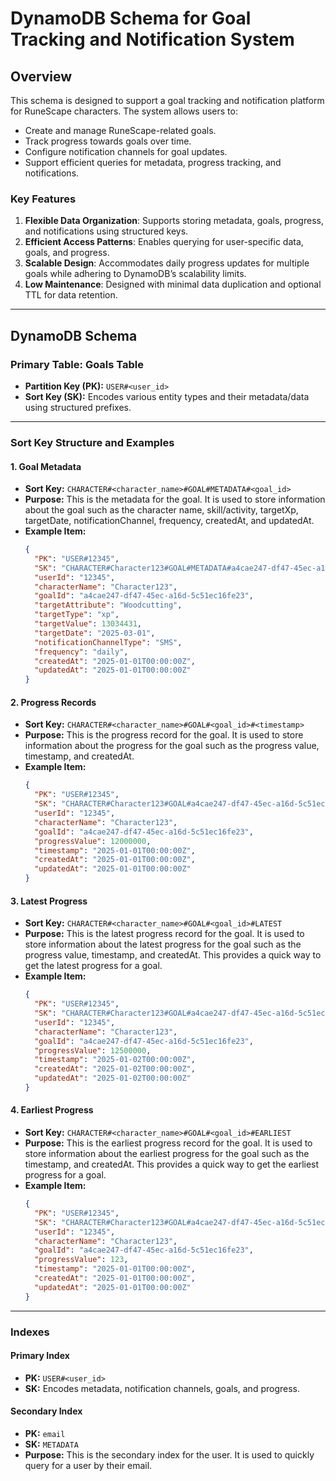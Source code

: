 
# DynamoDB Schema for Goal Tracking and Notification System

## Overview

This schema is designed to support a goal tracking and notification platform for RuneScape characters. The system allows users to:
- Create and manage RuneScape-related goals.
- Track progress towards goals over time.
- Configure notification channels for goal updates.
- Support efficient queries for metadata, progress tracking, and notifications.

### Key Features
1. **Flexible Data Organization**: Supports storing metadata, goals, progress, and notifications using structured keys.
2. **Efficient Access Patterns**: Enables querying for user-specific data, goals, and progress.
3. **Scalable Design**: Accommodates daily progress updates for multiple goals while adhering to DynamoDB’s scalability limits.
4. **Low Maintenance**: Designed with minimal data duplication and optional TTL for data retention.

---

## DynamoDB Schema

### Primary Table: Goals Table
- **Partition Key (PK):** `USER#<user_id>`
- **Sort Key (SK):** Encodes various entity types and their metadata/data using structured prefixes.

---

### Sort Key Structure and Examples

#### 1. **Goal Metadata**
   - **Sort Key:** `CHARACTER#<character_name>#GOAL#METADATA#<goal_id>`
   - **Purpose:** This is the metadata for the goal. It is used to store information about the goal such as the character name, skill/activity, targetXp, targetDate, notificationChannel, frequency, createdAt, and updatedAt.
   - **Example Item:**
     ```json
     {
       "PK": "USER#12345",
       "SK": "CHARACTER#Character123#GOAL#METADATA#a4cae247-df47-45ec-a16d-5c51ec16fe23",
       "userId": "12345",
       "characterName": "Character123",
       "goalId": "a4cae247-df47-45ec-a16d-5c51ec16fe23",
       "targetAttribute": "Woodcutting",
       "targetType": "xp",
       "targetValue": 13034431,
       "targetDate": "2025-03-01",
       "notificationChannelType": "SMS",
       "frequency": "daily",
       "createdAt": "2025-01-01T00:00:00Z",
       "updatedAt": "2025-01-01T00:00:00Z"
     }
     ```

#### 2. **Progress Records**
   - **Sort Key:** `CHARACTER#<character_name>#GOAL#<goal_id>#<timestamp>`
   - **Purpose:** This is the progress record for the goal. It is used to store information about the progress for the goal such as the progress value, timestamp, and createdAt.
   - **Example Item:**
     ```json
     {
       "PK": "USER#12345",
       "SK": "CHARACTER#Character123#GOAL#a4cae247-df47-45ec-a16d-5c51ec16fe23#2025-01-01T00:00:00Z",
       "userId": "12345",
       "characterName": "Character123",
       "goalId": "a4cae247-df47-45ec-a16d-5c51ec16fe23",
       "progressValue": 12000000,
       "timestamp": "2025-01-01T00:00:00Z",
       "createdAt": "2025-01-01T00:00:00Z",
       "updatedAt": "2025-01-01T00:00:00Z"
     }
     ```

#### 3. **Latest Progress**
   - **Sort Key:** `CHARACTER#<character_name>#GOAL#<goal_id>#LATEST`
   - **Purpose:** This is the latest progress record for the goal. It is used to store information about the latest progress for the goal such as the progress value, timestamp, and createdAt. This provides a quick way to get the latest progress for a goal.
   - **Example Item:**
     ```json
     {
       "PK": "USER#12345",
       "SK": "CHARACTER#Character123#GOAL#a4cae247-df47-45ec-a16d-5c51ec16fe23#LATEST",
       "userId": "12345",
       "characterName": "Character123",
       "goalId": "a4cae247-df47-45ec-a16d-5c51ec16fe23",
       "progressValue": 12500000,
       "timestamp": "2025-01-02T00:00:00Z",
       "createdAt": "2025-01-02T00:00:00Z",
       "updatedAt": "2025-01-02T00:00:00Z"
     }
     ```  

#### 4. **Earliest Progress**
   - **Sort Key:** `CHARACTER#<character_name>#GOAL#<goal_id>#EARLIEST`
   - **Purpose:** This is the earliest progress record for the goal. It is used to store information about the earliest progress for the goal such as the timestamp, and createdAt. This provides a quick way to get the earliest progress for a goal.
   - **Example Item:**
     ```json
     {
       "PK": "USER#12345",
       "SK": "CHARACTER#Character123#GOAL#a4cae247-df47-45ec-a16d-5c51ec16fe23#EARLIEST",
       "userId": "12345",
       "characterName": "Character123",
       "goalId": "a4cae247-df47-45ec-a16d-5c51ec16fe23",
       "progressValue": 123,
       "timestamp": "2025-01-01T00:00:00Z",
       "createdAt": "2025-01-01T00:00:00Z",
       "updatedAt": "2025-01-01T00:00:00Z"
     }
     ```

---

### Indexes

#### Primary Index
- **PK:** `USER#<user_id>`
- **SK:** Encodes metadata, notification channels, goals, and progress.

#### Secondary Index
- **PK:** `email`
- **SK:** `METADATA`
- **Purpose:** This is the secondary index for the user. It is used to quickly query for a user by their email.
